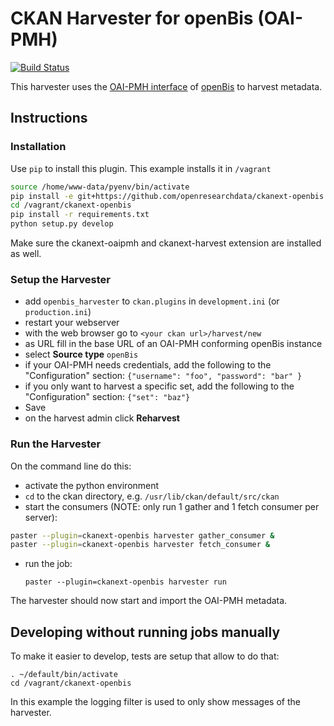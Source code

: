 # CKAN Harvester for openBis (OAI-PMH)

[![Build Status](https://travis-ci.org/openresearchdata/ckanext-openbis.svg?branch=master)](https://travis-ci.org/openresearchdata/ckanext-openbis)

This harvester uses the [OAI-PMH interface](http://www.openarchives.org/pmh/) of [openBis](http://www.cisd.ethz.ch/software/openBIS) to harvest metadata.

## Instructions

### Installation

Use `pip` to install this plugin. This example installs it in `/vagrant`

```bash
source /home/www-data/pyenv/bin/activate
pip install -e git+https://github.com/openresearchdata/ckanext-openbis.git#egg=ckanext-openbis --src /vagrant
cd /vagrant/ckanext-openbis
pip install -r requirements.txt
python setup.py develop
```

Make sure the ckanext-oaipmh and ckanext-harvest extension are installed as well.

### Setup the Harvester

- add `openbis_harvester` to `ckan.plugins` in `development.ini` (or `production.ini`)
- restart your webserver
- with the web browser go to `<your ckan url>/harvest/new`
- as URL fill in the base URL of an OAI-PMH conforming openBis instance
- select **Source type** `openBis`
- if your OAI-PMH needs credentials, add the following to the "Configuration" section: `{"username": "foo", "password": "bar" } `
- if you only want to harvest a specific set, add the following to the "Configuration" section: `{"set": "baz"} `
- Save
- on the harvest admin click **Reharvest**

### Run the Harvester

On the command line do this:

- activate the python environment
- `cd` to the ckan directory, e.g. `/usr/lib/ckan/default/src/ckan`
- start the consumers (NOTE: only run 1 gather and 1 fetch consumer per server):

```bash
paster --plugin=ckanext-openbis harvester gather_consumer &
paster --plugin=ckanext-openbis harvester fetch_consumer &
```

- run the job:

    `paster --plugin=ckanext-openbis harvester run`

The harvester should now start and import the OAI-PMH metadata.

## Developing without running jobs manually

To make it easier to develop, tests are setup that allow to do that:

    . ~/default/bin/activate
    cd /vagrant/ckanext-openbis

In this example the logging filter is used to only show messages of the harvester.
